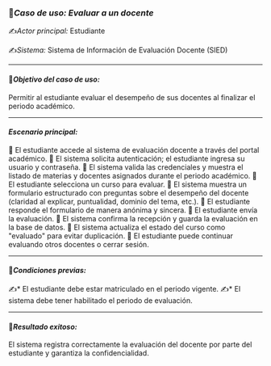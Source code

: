 ### 🎯*Caso de uso: Evaluar a un docente*

✍️*Actor principal:* Estudiante

✍️*Sistema:* Sistema de Información de Evaluación Docente (SIED)

---

#### 🎯*Objetivo del caso de uso:*

Permitir al estudiante evaluar el desempeño de sus docentes al finalizar el periodo académico.

---

#### *Escenario principal:*

📌 El estudiante accede al sistema de evaluación docente a través del portal académico.
📌 El sistema solicita autenticación; el estudiante ingresa su usuario y contraseña.
📌 El sistema valida las credenciales y muestra el listado de materias y docentes asignados durante el periodo académico.
📌 El estudiante selecciona un curso para evaluar.
📌 El sistema muestra un formulario estructurado con preguntas sobre el desempeño del docente (claridad al explicar, puntualidad, dominio del tema, etc.).
📌 El estudiante responde el formulario de manera anónima y sincera.
📌 El estudiante envía la evaluación.
📌 El sistema confirma la recepción y guarda la evaluación en la base de datos.
📌 El sistema actualiza el estado del curso como "evaluado" para evitar duplicación.
📌 El estudiante puede continuar evaluando otros docentes o cerrar sesión.

---

#### 🔧*Condiciones previas:*

✍️* El estudiante debe estar matriculado en el periodo vigente.
✍️* El sistema debe tener habilitado el periodo de evaluación.

---

#### 🔧*Resultado exitoso:*

El sistema registra correctamente la evaluación del docente por parte del estudiante y garantiza la confidencialidad.
